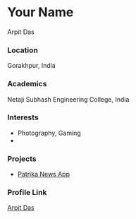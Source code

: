 # Your Name
Arpit Das

### Location

Gorakhpur, India 

### Academics

Netaji Subhash Engineering College, India

### Interests

- Photography, Gaming
- 
### Projects

- [Patrika News App](https://github.com/DecoderRony/Patrika)

### Profile Link

[Arpit Das](https://github.com/DecoderRony)
